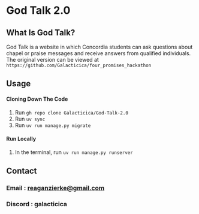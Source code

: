 # God Talk 2.0
## What Is God Talk?
God Talk is a website in which Concordia students can ask questions about chapel or praise messages and receive answers from qualified individuals.
The original version can be viewed at ```https://github.com/Galacticica/four_promises_hackathon```

## Usage
#### Cloning Down The Code
1. Run ```gh repo clone Galacticica/God-Talk-2.0```
2. Run ```uv sync```
3. Run ```uv run manage.py migrate```

#### Run Locally
1. In the terminal, run ```uv run manage.py runserver```

## Contact
### Email : reaganzierke@gmail.com
### Discord : galacticica
